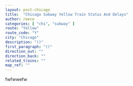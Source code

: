 ```yaml
---
layout: post-chicago
title:  "Chicago Subway Yellow Train Status And Delays"
author: reece
categories: [ "chi", "subway" ]
route: "Yellow"
route_code: "Y"
city: "Chicago"
description: "()"
first_paragraph: "()"
direction_out: ""
direction_back: ""
related_trains: ""
map_ref: ""
---
```


fwfwwefw
